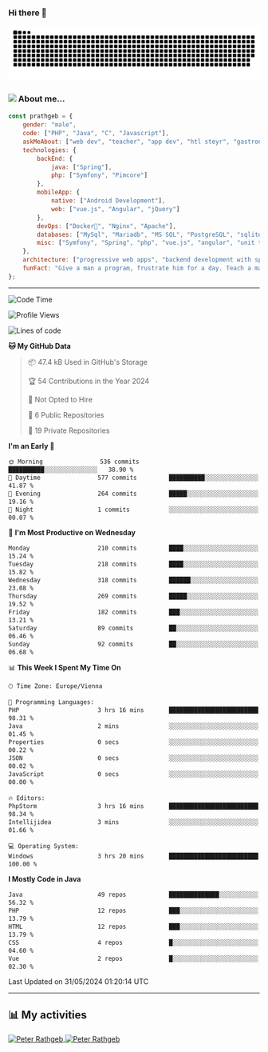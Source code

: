 ### Hi there 👋

<div align="center">
  <img  src="https://github.com/1999AZZAR/1999AZZAR/blob/main/resources/img/grid-snake.svg"
       alt="snake" />
</div>

### <img src="https://media.giphy.com/media/VgCDAzcKvsR6OM0uWg/giphy.gif" width="50"> About me...  

```javascript
const prathgeb = {
    gender: "male",
    code: ["PHP", "Java", "C", "Javascript"],
    askMeAbout: ["web dev", "teacher", "app dev", "htl steyr", "gastronaut"],
    technologies: {
        backEnd: {
            java: ["Spring"],
            php: ["Symfony", "Pimcore"]
        },
        mobileApp: {
            native: ["Android Development"],
            web: ["vue.js", "Angular", "jQuery"]
        },
        devOps: ["Docker🐳", "Nginx", "Apache"],
        databases: ["MySql", "Mariadb", "MS SQL", "PostgreSQL", "sqlite"],
        misc: ["Symfony", "Spring", "php", "vue.js", "angular", "unit testing", "ci/cd using github actions"]
    },
    architecture: ["progressive web apps", "backend development with spring", "backend development with symfony"],
    funFact: "Give a man a program, frustrate him for a day. Teach a man to program, frustrate him for a lifetime."
};
```

---
<!--START_SECTION:waka-->
![Code Time](http://img.shields.io/badge/Code%20Time-622%20hrs%2037%20mins-blue)

![Profile Views](http://img.shields.io/badge/Profile%20Views-0-blue)

![Lines of code](https://img.shields.io/badge/From%20Hello%20World%20I%27ve%20Written-3.0%20million%20lines%20of%20code-blue)

**🐱 My GitHub Data** 

> 📦 47.4 kB Used in GitHub's Storage 
 > 
> 🏆 54 Contributions in the Year 2024
 > 
> 🚫 Not Opted to Hire
 > 
> 📜 6 Public Repositories 
 > 
> 🔑 19 Private Repositories 
 > 
**I'm an Early 🐤** 

```text
🌞 Morning                536 commits         ██████████░░░░░░░░░░░░░░░   38.90 % 
🌆 Daytime                577 commits         ██████████░░░░░░░░░░░░░░░   41.87 % 
🌃 Evening                264 commits         █████░░░░░░░░░░░░░░░░░░░░   19.16 % 
🌙 Night                  1 commits           ░░░░░░░░░░░░░░░░░░░░░░░░░   00.07 % 
```
📅 **I'm Most Productive on Wednesday** 

```text
Monday                   210 commits         ████░░░░░░░░░░░░░░░░░░░░░   15.24 % 
Tuesday                  218 commits         ████░░░░░░░░░░░░░░░░░░░░░   15.82 % 
Wednesday                318 commits         ██████░░░░░░░░░░░░░░░░░░░   23.08 % 
Thursday                 269 commits         █████░░░░░░░░░░░░░░░░░░░░   19.52 % 
Friday                   182 commits         ███░░░░░░░░░░░░░░░░░░░░░░   13.21 % 
Saturday                 89 commits          ██░░░░░░░░░░░░░░░░░░░░░░░   06.46 % 
Sunday                   92 commits          ██░░░░░░░░░░░░░░░░░░░░░░░   06.68 % 
```


📊 **This Week I Spent My Time On** 

```text
🕑︎ Time Zone: Europe/Vienna

💬 Programming Languages: 
PHP                      3 hrs 16 mins       █████████████████████████   98.31 % 
Java                     2 mins              ░░░░░░░░░░░░░░░░░░░░░░░░░   01.45 % 
Properties               0 secs              ░░░░░░░░░░░░░░░░░░░░░░░░░   00.22 % 
JSON                     0 secs              ░░░░░░░░░░░░░░░░░░░░░░░░░   00.02 % 
JavaScript               0 secs              ░░░░░░░░░░░░░░░░░░░░░░░░░   00.00 % 

🔥 Editors: 
PhpStorm                 3 hrs 16 mins       █████████████████████████   98.34 % 
Intellijidea             3 mins              ░░░░░░░░░░░░░░░░░░░░░░░░░   01.66 % 

💻 Operating System: 
Windows                  3 hrs 20 mins       █████████████████████████   100.00 % 
```

**I Mostly Code in Java** 

```text
Java                     49 repos            ██████████████░░░░░░░░░░░   56.32 % 
PHP                      12 repos            ███░░░░░░░░░░░░░░░░░░░░░░   13.79 % 
HTML                     12 repos            ███░░░░░░░░░░░░░░░░░░░░░░   13.79 % 
CSS                      4 repos             █░░░░░░░░░░░░░░░░░░░░░░░░   04.60 % 
Vue                      2 repos             █░░░░░░░░░░░░░░░░░░░░░░░░   02.30 % 
```




 Last Updated on 31/05/2024 01:20:14 UTC
<!--END_SECTION:waka-->

---
  ## 📊 My activities
  <a href="https://github.com/prathgeb">
    <img width=450 height=170 align="center" alt="Peter Rathgeb" src="https://github-readme-stats.vercel.app/api?username=prathgeb&include_all_commits=true&count_private=true&theme=midnight-purple&show_icons=true&bg_color=0D1117&hide_border=true" />
  </a>
  <a href="https://github.com/prathgeb">
    <img align="center" alt="Peter Rathgeb" src="https://github-readme-stats.vercel.app/api/top-langs/?username=prathgeb&include_all_commits=true&count_private=true&theme=midnight-purple&show_icons=true&layout=compact&bg_color=0D1117&hide_border=true" />
  </a>

